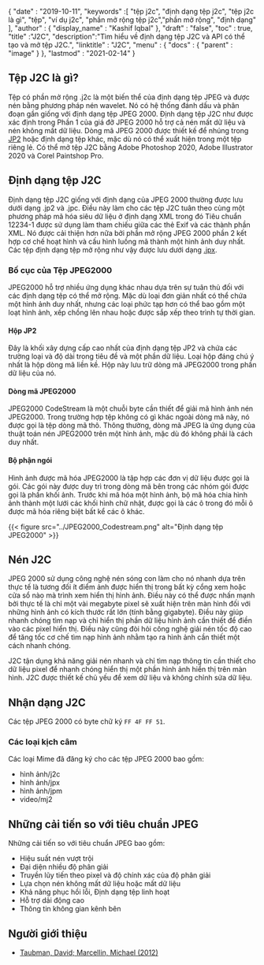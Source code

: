 {
  "date" : "2019-10-11",
  "keywords" :[ "tệp j2c", "định dạng tệp j2c", "tệp j2c là gì", "tệp", "ví dụ j2c", "phần mở rộng tệp j2c","phần mở rộng", "định dạng" ],
  "author" : {
    "display_name" : "Kashif Iqbal"
},
  "draft" : "false",
  "toc" : true,
  "title" :"J2C",
  "description":"Tìm hiểu về định dạng tệp J2C và API có thể tạo và mở tệp J2C.",
  "linktitle" : "J2C",
  "menu" : {
    "docs" : {
      "parent" : "image"
}
},
  "lastmod" : "2021-02-14"
}

## Tệp J2C là gì?

Tệp có phần mở rộng .j2c là một biến thể của định dạng tệp JPEG và được nén bằng phương pháp nén wavelet. Nó có hệ thống đánh dấu và phân đoạn gần giống với định dạng tệp JPEG 2000. Định dạng tệp J2C như được xác định trong Phần 1 của giá đỡ JPEG 2000 hỗ trợ cả nén mất dữ liệu và nén không mất dữ liệu. Dòng mã JPEG 2000 được thiết kế để nhúng trong [JP2](/vi/image/jp2/) hoặc định dạng tệp khác, mặc dù nó có thể xuất hiện trong một tệp riêng lẻ. Có thể mở tệp J2C bằng Adobe Photoshop 2020, Adobe Illustrator 2020 và Corel Paintshop Pro.

## Định dạng tệp J2C

Định dạng tệp J2C giống với định dạng của JPEG 2000 thường được lưu dưới dạng .jp2 và .jpc. Điều này làm cho các tệp J2C tuân theo cùng một phương pháp mã hóa siêu dữ liệu ở định dạng XML trong đó Tiêu chuẩn 12234-1 được sử dụng làm tham chiếu giữa các thẻ Exif và các thành phần XML. Nó được cải thiện hơn nữa bởi phần mở rộng JPEG 2000 phần 2 kết hợp cơ chế hoạt hình và cấu hình luồng mã thành một hình ảnh duy nhất. Các tệp định dạng tệp mở rộng như vậy được lưu dưới dạng [.jpx](/vi/image/jpx/).

### Bố cục của Tệp JPEG2000

JPEG2000 hỗ trợ nhiều ứng dụng khác nhau dựa trên sự tuân thủ đối với các định dạng tệp có thể mở rộng. Mặc dù loại đơn giản nhất có thể chứa một hình ảnh duy nhất, nhưng các loại phức tạp hơn có thể bao gồm một loạt hình ảnh, xếp chồng lên nhau hoặc được sắp xếp theo trình tự thời gian.

#### Hộp JP2
Đây là khối xây dựng cấp cao nhất của định dạng tệp JP2 và chứa các trường loại và độ dài trong tiêu đề và một phần dữ liệu. Loại hộp đáng chú ý nhất là hộp dòng mã liền kề. Hộp này lưu trữ dòng mã JPEG2000 trong phần dữ liệu của nó.

#### Dòng mã JPEG2000

JPEG2000 CodeStream là một chuỗi byte cần thiết để giải mã hình ảnh nén JPEG2000. Trong trường hợp tệp không có gì khác ngoài dòng mã này, nó được gọi là tệp dòng mã thô. Thông thường, dòng mã JPEG là ứng dụng của thuật toán nén JPEG2000 trên một hình ảnh, mặc dù đó không phải là cách duy nhất.

#### Bộ phận ngói ####

Hình ảnh được mã hóa JPEG2000 là tập hợp các đơn vị dữ liệu được gọi là gói. Các gói này được duy trì trong dòng mã bên trong các nhóm gói được gọi là phần khối ảnh. Trước khi mã hóa một hình ảnh, bộ mã hóa chia hình ảnh thành một lưới các khối hình chữ nhật, được gọi là các ô trong đó mỗi ô được mã hóa riêng biệt bất kể các ô khác.

{{< figure src="../JPEG2000_Codestream.png" alt="Định dạng tệp JPEG2000" >}}

## Nén J2C
JPEG 2000 sử dụng công nghệ nén sóng con làm cho nó nhanh dựa trên thực tế là tương đối ít điểm ảnh được hiển thị trong bất kỳ cổng xem hoặc cửa sổ nào mà trình xem hiển thị hình ảnh. Điều này có thể được nhấn mạnh bởi thực tế là chỉ một vài megabyte pixel sẽ xuất hiện trên màn hình đối với những hình ảnh có kích thước rất lớn (tính bằng gigabyte). Điều này giúp nhanh chóng tìm nạp và chỉ hiển thị phần dữ liệu hình ảnh cần thiết để điền vào các pixel hiển thị. Điều này cũng đòi hỏi công nghệ giải nén tốc độ cao để tăng tốc cơ chế tìm nạp hình ảnh nhằm tạo ra hình ảnh cần thiết một cách nhanh chóng.

J2C tận dụng khả năng giải nén nhanh và chỉ tìm nạp thông tin cần thiết cho dữ liệu pixel để nhanh chóng hiển thị một phần hình ảnh hiển thị trên màn hình. J2C được thiết kế chủ yếu để xem dữ liệu và không chỉnh sửa dữ liệu.

## Nhận dạng J2C
Các tệp JPEG 2000 có byte chữ ký `FF 4F FF 51`.

### Các loại kịch câm
Các loại Mime đã đăng ký cho các tệp JPEG 2000 bao gồm:
* hình ảnh/j2c
* hình ảnh/jpx
* hình ảnh/jpm
* video/mj2

## Những cải tiến so với tiêu chuẩn JPEG
Những cải tiến so với tiêu chuẩn JPEG bao gồm:
* Hiệu suất nén vượt trội
* Đại diện nhiều độ phân giải
* Truyền lũy tiến theo pixel và độ chính xác của độ phân giải
* Lựa chọn nén không mất dữ liệu hoặc mất dữ liệu
* Khả năng phục hồi lỗi, Định dạng tệp linh hoạt
* Hỗ trợ dải động cao
* Thông tin không gian kênh bên

## Người giới thiệu ##
* [Taubman, David; Marcellin, Michael (2012)](https://books.google.com/books?id=y7HeBwAAQBAJ&pg=PA402)

